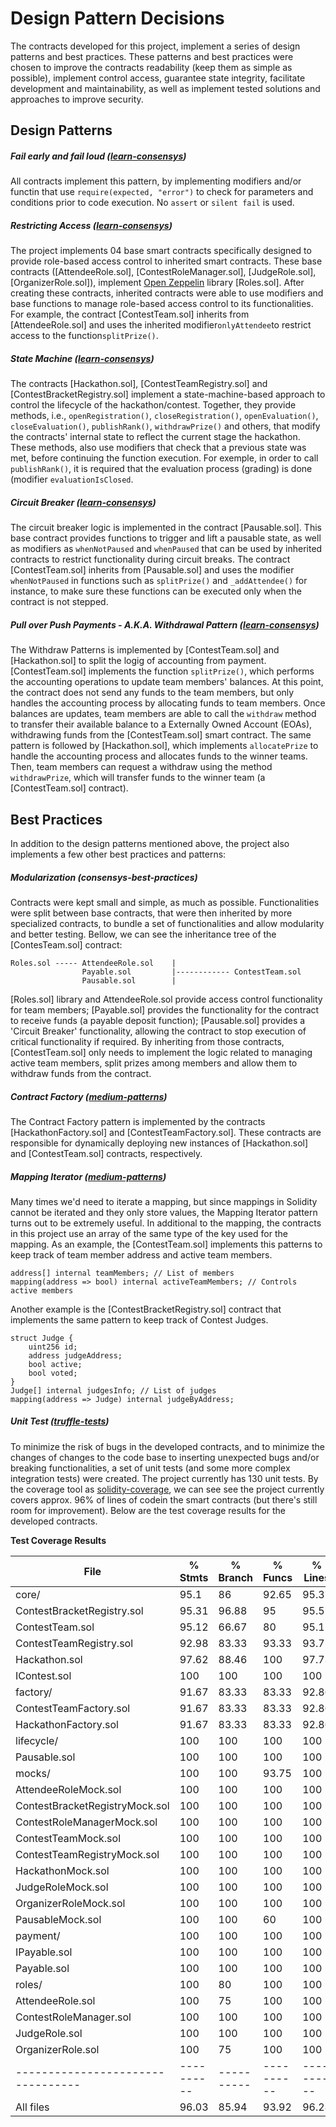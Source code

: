 # Design Pattern Decisions

The contracts developed for this project, implement a series of design patterns and best practices.
These patterns and best practices were chosen to improve the contracts readability (keep them as simple as possible), implement control access, guarantee state integrity, facilitate development and maintainability, as well as implement tested solutions and approaches to improve security.

## Design Patterns

##### Fail early and fail loud ([learn-consensys])

All contracts implement this pattern, by implementing modifiers and/or functin that use `require(expected, "error")` to check for parameters and conditions prior to code execution. No `assert` or `silent fail` is used.

##### Restricting Access ([learn-consensys])

The project implements 04 base smart contracts specifically designed to provide role-based access control to inherited smart contracts.
These base contracts ([AttendeeRole.sol], [ContestRoleManager.sol], [JudgeRole.sol], [OrganizerRole.sol]), implement [Open Zeppelin] library [Roles.sol]. After creating these contracts, inherited contracts were able to use modifiers and base functions to manage role-based access control to its functionalities. For example, the contract [ContestTeam.sol] inherits from [AttendeeRole.sol] and uses the inherited modifier`onlyAttendee`to restrict access to the function`splitPrize()`.

##### State Machine ([learn-consensys])

The contracts [Hackathon.sol], [ContestTeamRegistry.sol] and [ContestBracketRegistry.sol] implement a state-machine-based approach to control the lifecycle of the hackathon/contest.
Together, they provide methods, i.e., `openRegistration()`, `closeRegistration()`, `openEvaluation()`, `closeEvaluation()`, `publishRank()`, `withdrawPrize()` and others, that modify the contracts' internal state to reflect the current stage the hackathon. These methods, also use modifiers that check that a previous state was met, before continuing the function execution. For exemple, in order to call `publishRank()`, it is required that the evaluation process (grading) is done (modifier `evaluationIsClosed`.

##### Circuit Breaker ([learn-consensys])

The circuit breaker logic is implemented in the contract [Pausable.sol]. This base contract provides functions to trigger and lift a pausable state, as well as modifiers as `whenNotPaused` and `whenPaused` that can be used by inherited contracts to restrict functionality during circuit breaks. The contract [ContestTeam.sol] inherits from [Pausable.sol] and uses the modifier `whenNotPaused` in functions such as `splitPrize()` and `_addAttendee()` for instance, to make sure these functions can be executed only when the contract is not stepped.

##### Pull over Push Payments - A.K.A. Withdrawal Pattern ([learn-consensys])

The Withdraw Patterns is implemented by [ContestTeam.sol] and [Hackathon.sol] to split the logig of accounting from payment.
[ContestTeam.sol] implements the function `splitPrize()`, which performs the accounting operations to update team members' balances. At this point, the contract does not send any funds to the team members, but only handles the accounting process by allocating funds to team members. Once balances are updates, team members are able to call the `withdraw` method to transfer their available balance to a Externally Owned Account (EOAs), withdrawing funds from the [ContestTeam.sol] smart contract.
The same pattern is followed by [Hackathon.sol], which implements `allocatePrize` to handle the accounting process and allocates funds to the winner teams. Then, team members can request a withdraw using the method `withdrawPrize`, which will transfer funds to the winner team (a [ContestTeam.sol] contract).

## Best Practices

In addition to the design patterns mentioned above, the project also implements a few other best practices and patterns:

##### Modularization (consensys-best-practices)

Contracts were kept small and simple, as much as possible. Functionalities were split between base contracts, that were then inherited by more specialized contracts, to bundle a set of functionalities and allow modularity and better testing.
Bellow, we can see the inheritance tree of the [ContesTeam.sol] contract:

    Roles.sol ----- AttendeeRole.sol    |
                    Payable.sol         |------------ ContestTeam.sol
                    Pausable.sol        |

[Roles.sol] library and AttendeeRole.sol provide access control functionality for team members;
[Payable.sol] provides the functionality for the contract to receive funds (a payable deposit function);
[Pausable.sol] provides a 'Circuit Breaker' functionality, allowing the contract to stop execution of critical functionality if required.
By inheriting from those contracts, [ContestTeam.sol] only needs to implement the logic related to managing active team members, split prizes among members and allow them to withdraw funds from the contract.

##### Contract Factory ([medium-patterns])

The Contract Factory pattern is implemented by the contracts [HackathonFactory.sol] and [ContestTeamFactory.sol].
These contracts are responsible for dynamically deploying new instances of [Hackathon.sol] and [ContestTeam.sol] contracts, respectively.

##### Mapping Iterator ([medium-patterns])

Many times we'd need to iterate a mapping, but since mappings in Solidity cannot be iterated and they only store values, the Mapping Iterator pattern turns out to be extremely useful. In additional to the mapping, the contracts in this project use an array of the same type of the key used for the mapping.
As an example, the [ContestTeam.sol] implements this patterns to keep track of team member address and active team members.

```
address[] internal teamMembers; // List of members
mapping(address => bool) internal activeTeamMembers; // Controls active members
```

Another example is the [ContestBracketRegistry.sol] contract that implements the same pattern to keep track of Contest Judges.

```
struct Judge {
    uint256 id;
    address judgeAddress;
    bool active;
    bool voted;
}
Judge[] internal judgesInfo; // List of judges
mapping(address => Judge) internal judgeByAddress;
```

##### Unit Test ([truffle-tests])

To minimize the risk of bugs in the developed contracts, and to minimize the changes of changes to the code base to inserting unexpected bugs and/or breaking functionalities, a set of unit tests (and some more complex integration tests) were created.
The project currently has 130 unit tests. By the coverage tool as [solidity-coverage], we can see see the project currently covers approx. 96% of lines of codein the smart contracts (but there's still room for improvement).
Below are the test coverage results for the developed contracts.

**Test Coverage Results**

| File                              | % Stmts    | % Branch   | % Funcs    | % Lines    | Uncovered Lines  |
| --------------------------------- | ---------- | ---------- | ---------- | ---------- | ---------------- |
| core/                             | 95.1       | 86         | 92.65      | 95.37      |                  |
| ContestBracketRegistry.sol        | 95.31      | 96.88      | 95         | 95.52      | 245,246,247      |
| ContestTeam.sol                   | 95.12      | 66.67      | 80         | 95.12      | 128,136          |
| ContestTeamRegistry.sol           | 92.98      | 83.33      | 93.33      | 93.75      | 226,271,272,292  |
| Hackathon.sol                     | 97.62      | 88.46      | 100        | 97.73      | 137              |
| IContest.sol                      | 100        | 100        | 100        | 100        |                  |
| factory/                          | 91.67      | 83.33      | 83.33      | 92.86      |                  |
| ContestTeamFactory.sol            | 91.67      | 83.33      | 83.33      | 92.86      | 53               |
| HackathonFactory.sol              | 91.67      | 83.33      | 83.33      | 92.86      | 60               |
| lifecycle/                        | 100        | 100        | 100        | 100        |                  |
| Pausable.sol                      | 100        | 100        | 100        | 100        |                  |
| mocks/                            | 100        | 100        | 93.75      | 100        |                  |
| AttendeeRoleMock.sol              | 100        | 100        | 100        | 100        |                  |
| ContestBracketRegistryMock.sol    | 100        | 100        | 100        | 100        |                  |
| ContestRoleManagerMock.sol        | 100        | 100        | 100        | 100        |                  |
| ContestTeamMock.sol               | 100        | 100        | 100        | 100        |                  |
| ContestTeamRegistryMock.sol       | 100        | 100        | 100        | 100        |                  |
| HackathonMock.sol                 | 100        | 100        | 100        | 100        |                  |
| JudgeRoleMock.sol                 | 100        | 100        | 100        | 100        |                  |
| OrganizerRoleMock.sol             | 100        | 100        | 100        | 100        |                  |
| PausableMock.sol                  | 100        | 100        | 60         | 100        |                  |
| payment/                          | 100        | 100        | 100        | 100        |                  |
| IPayable.sol                      | 100        | 100        | 100        | 100        |                  |
| Payable.sol                       | 100        | 100        | 100        | 100        |                  |
| roles/                            | 100        | 80         | 100        | 100        |                  |
| AttendeeRole.sol                  | 100        | 75         | 100        | 100        |                  |
| ContestRoleManager.sol            | 100        | 100        | 100        | 100        |                  |
| JudgeRole.sol                     | 100        | 100        | 100        | 100        |                  |
| OrganizerRole.sol                 | 100        | 75         | 100        | 100        |                  |
| --------------------------------- | ---------- | ---------- | ---------- | ---------- | ---------------- |
| All files                         | 96.03      | 85.94      | 93.92      | 96.28      |                  |

[solidity-coverage]: https://www.npmjs.com/package/solidity-coverage
[open zeppelin]: https://github.com/OpenZeppelin/openzeppelin-contracts
[learn-consensys]: https://learn.consensys.net/unit/view/id:1971
[medium-patterns]: https://medium.com/@i6mi6/solidty-smart-contracts-design-patterns-ecfa3b1e9784
[consensys-best-practices]: https://consensys.github.io/smart-contract-best-practices/general_philosophy/
[truffle-tests]: https://www.trufflesuite.com/docs/truffle/testing/writing-tests-in-javascript
